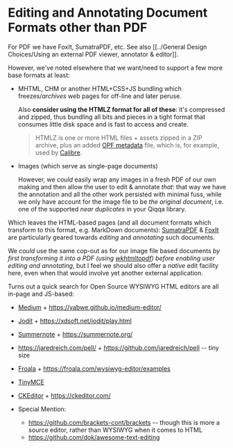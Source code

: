 # Editing and Annotating Document Formats other than PDF

For PDF we have FoxIt, SumatraPDF, etc. See also [[../General Design Choices/Using an external PDF viewer, annotator & editor]].

However, we've noted elsewhere that we want/need to support a few more base formats at least:

- MHTML, CHM or another HTML+CSS+JS bundling which freezes/*archives* web pages for off-line and later peruse.

  Also **consider using the HTMLZ format for all of these**: it's compressed and zipped, thus bundling all bits and pieces in a tight format that consumes little disk space and is fast to access and create. 
  
  > HTMLZ is one or more HTML files + assets zipped in a ZIP archive, plus an added [OPF metadata](http://idpf.org/epub/20/spec/OPF_2.0_latest.htm) file, which is, for example, used by [Calibre](https://calibre-ebook.com/).

- Images (which serve as single-page documents)

  However, we *could* easily wrap any images in a fresh PDF of our own making and then allow the user to edit & annotate *that*: that way we have the annotation and all the other work persisted with minimal fuss, while we only have account for the image file to be *the original document*, i.e. one of the supported *near duplicates* in your Qiqqa library.
  

 
 Which leaves the HTML-based pages (and all document formats which transform to this format, e.g. MarkDown documents): [SumatraPDF](https://www.sumatrapdfreader.org/free-pdf-reader) & [FoxIt](https://www.foxit.com/pdf-reader/) are particularly geared towards *editing* and *annotating* such documents. 
 
 We *could* use the same cop-out as for our image file based documents *by first transforming it into a PDF (using [wkhtmltopdf](https://wkhtmltopdf.org/index.html)) before enabling user editing and annotating*, but I feel we should also offer a *native* edit facility here, even when that would involve yet another external application.
 
 Turns out a quick search for Open Source WYSIWYG HTML editors are all in-page and JS-based:
 
 - [Medium](https://github.com/yabwe/medium-editor) + https://yabwe.github.io/medium-editor/
 - [Jodit](https://github.com/xdan/jodit) + https://xdsoft.net/jodit/play.html
 - [Summernote](https://github.com/summernote/summernote/) + https://summernote.org/
 - https://jaredreich.com/pell/ + https://github.com/jaredreich/pell -- tiny size
 - [Froala](https://github.com/froala/wysiwyg-editor) + https://froala.com/wysiwyg-editor/examples
 - [TinyMCE](https://github.com/tinymce/tinymce)
 - [CKEditor](https://github.com/ckeditor) + https://ckeditor.com/
  
 - Special Mention:
	 - https://github.com/brackets-cont/brackets -- though this is more a source editor, rather than WYSIWYG when it comes to HTML
	 - https://github.com/dok/awesome-text-editing
	 